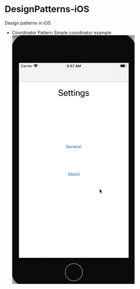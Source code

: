# DesignPatterns-iOS
Design patterns in iOS

- Coordinator Pattern
Simple coordinator example
![demo](/Screenshots/CoordinatorSimple.gif)
